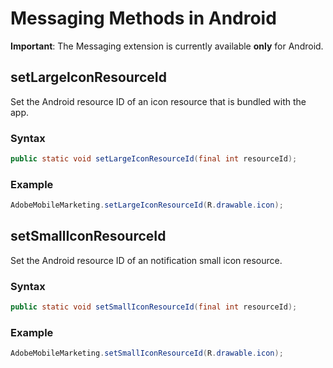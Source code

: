 # Messaging Methods in Android

**Important**: The Messaging extension is currently available **only** for Android.

## setLargeIconResourceId

Set the Android resource ID of an icon resource that is bundled with the app.

### Syntax

```java
public static void setLargeIconResourceId(final int resourceId);
```

### Example

```java
AdobeMobileMarketing.setLargeIconResourceId(R.drawable.icon);
```

## setSmallIconResourceId

Set the Android resource ID of an notification small icon resource.

### Syntax

```java
public static void setSmallIconResourceId(final int resourceId);
```

### Example

```java
AdobeMobileMarketing.setSmallIconResourceId(R.drawable.icon);
```


